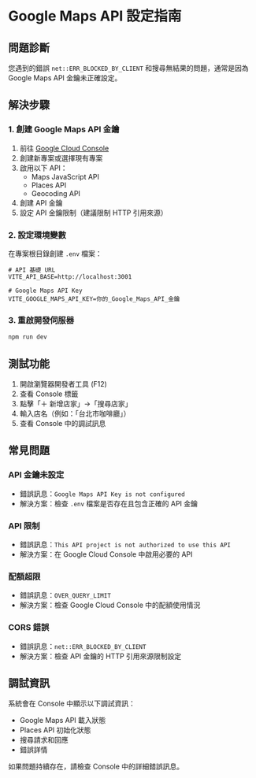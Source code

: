 # Google Maps API 設定指南

## 問題診斷

您遇到的錯誤 `net::ERR_BLOCKED_BY_CLIENT` 和搜尋無結果的問題，通常是因為 Google Maps API 金鑰未正確設定。

## 解決步驟

### 1. 創建 Google Maps API 金鑰

1. 前往 [Google Cloud Console](https://console.cloud.google.com/)
2. 創建新專案或選擇現有專案
3. 啟用以下 API：
   - Maps JavaScript API
   - Places API
   - Geocoding API
4. 創建 API 金鑰
5. 設定 API 金鑰限制（建議限制 HTTP 引用來源）

### 2. 設定環境變數

在專案根目錄創建 `.env` 檔案：

```env
# API 基礎 URL
VITE_API_BASE=http://localhost:3001

# Google Maps API Key
VITE_GOOGLE_MAPS_API_KEY=你的_Google_Maps_API_金鑰
```

### 3. 重啟開發伺服器

```bash
npm run dev
```

## 測試功能

1. 開啟瀏覽器開發者工具 (F12)
2. 查看 Console 標籤
3. 點擊「＋ 新增店家」→「搜尋店家」
4. 輸入店名（例如：「台北市咖啡廳」）
5. 查看 Console 中的調試訊息

## 常見問題

### API 金鑰未設定
- 錯誤訊息：`Google Maps API Key is not configured`
- 解決方案：檢查 `.env` 檔案是否存在且包含正確的 API 金鑰

### API 限制
- 錯誤訊息：`This API project is not authorized to use this API`
- 解決方案：在 Google Cloud Console 中啟用必要的 API

### 配額超限
- 錯誤訊息：`OVER_QUERY_LIMIT`
- 解決方案：檢查 Google Cloud Console 中的配額使用情況

### CORS 錯誤
- 錯誤訊息：`net::ERR_BLOCKED_BY_CLIENT`
- 解決方案：檢查 API 金鑰的 HTTP 引用來源限制設定

## 調試資訊

系統會在 Console 中顯示以下調試資訊：
- Google Maps API 載入狀態
- Places API 初始化狀態
- 搜尋請求和回應
- 錯誤詳情

如果問題持續存在，請檢查 Console 中的詳細錯誤訊息。
